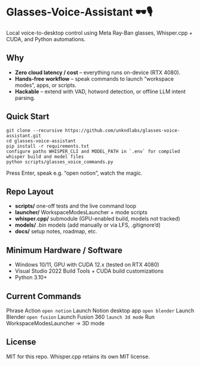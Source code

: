# Glasses-Voice-Assistant 🕶️🎙️  
Local voice-to-desktop control using Meta Ray-Ban glasses, Whisper.cpp + CUDA, and Python automations.

## Why
- **Zero cloud latency / cost** – everything runs on-device (RTX 4080).
- **Hands-free workflow** – speak commands to launch “workspace modes”, apps, or scripts.
- **Hackable** – extend with VAD, hotword detection, or offline LLM intent parsing.

## Quick Start
```
git clone --recursive https://github.com/unkndlabs/glasses-voice-assistant.git
cd glasses-voice-assistant
pip install -r requirements.txt
configure paths WHISPER_CLI and MODEL_PATH in `.env` for compiled whisper build and model files
python scripts/glasses_voice_commands.py
```
Press Enter, speak e.g. “open notion”, watch the magic.

## Repo Layout
- **scripts/**                 one-off tests and the live command loop
- **launcher/**                WorkspaceModesLauncher + mode scripts
- **whisper.cpp/**             submodule (GPU-enabled build, models not tracked)
- **models/**                  .bin models (add manually or via LFS, .gitignore’d)
- **docs/**                    setup notes, roadmap, etc.

## Minimum Hardware / Software
- Windows 10/11, GPU with CUDA 12.x (tested on RTX 4080)
- Visual Studio 2022 Build Tools + CUDA build customizations
- Python 3.10+

## Current Commands
Phrase	Action
`open notion`	Launch Notion desktop app
`open blender`	Launch Blender
`open fusion`	Launch Fusion 360
`launch 3d mode`	Run WorkspaceModesLauncher → 3D mode

## License
MIT for this repo. Whisper.cpp retains its own MIT license.
